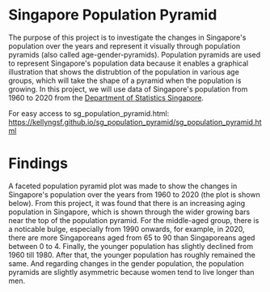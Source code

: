 # Singapore Population Pyramid

The purpose of this project is to investigate the changes in Singapore's population over the years and represent it visually through population pyramids (also called age-gender-pyramids). Population pyramids are used to represent Singapore's population data because it enables a graphical illustration that shows the distrubtion of the population in various age groups, which will take the shape of a pyramid when the population is growing. In this project, we will use data of Singapore's population from 1960 to 2020 from the [Department of Statistics Singapore](https://www.singstat.gov.sg/find-data/search-by-theme/population/population-and-population-structure/latest-data). 

For easy access to sg_population_pyramid.html: https://kellyngsf.github.io/sg_population_pyramid/sg_population_pyramid.html

# Findings
A faceted population pyramid plot was made to show the changes in Singapore's population over the years from 1960 to 2020 (the plot is shown below). From this project, it was found that there is an increasing aging population in Singapore, which is shown through the wider growing bars near the top of the population pyramid. For the middle-aged group, there is a noticable bulge, especially from 1990 onwards, for example, in 2020, there are more Singaporeans aged from 65 to 90 than Singaporeans aged between 0 to 4. Finally, the younger population has slightly declined from 1960 till 1980. After that, the younger population has roughly remained the same. And regarding changes in the gender population, the population pyramids are slightly asymmetric because women tend to live longer than men. 
